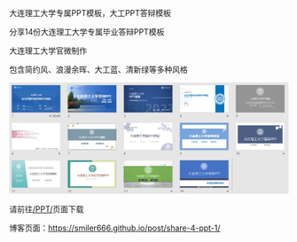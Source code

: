 大连理工大学专属PPT模板，大工PPT答辩模板

分享14份大连理工大学专属毕业答辩PPT模板

大连理工大学官微制作

包含简约风、浪漫余晖、大工蓝、清新绿等多种风格

![大连理工大学专属毕业答辩PPT模板](img/1.png)

请前往[/PPT/](/PPT/)页面下载

博客页面：https://smiler666.github.io/post/share-4-ppt-1/
